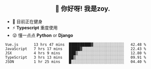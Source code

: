 <h2 align="center">👋 你好呀! 我是zoy.</h2>

- 🤔 目前正在健身
- ⚡ **Typescript** 重度使用
- 😜 懂一点点 **Python** or **Django**






<!--
**l-zoy/l-zoy** is a ✨ _special_ ✨ repository because its `README.md` (this file) appears on your GitHub profile.

Here are some ideas to get you started:

- 🔭 I’m currently working on ...
- 🌱 I’m currently learning ...
- 👯 I’m looking to collaborate on ...
- 🤔 I’m looking for help with ...
- 💬 Ask me about ...
- 📫 How to reach me: ...
- 😄 Pronouns: ...
- ⚡ Fun fact: ...
-->

<!--START_SECTION:waka-->
```text
Vue.js       13 hrs 47 mins  ██████████▓░░░░░░░░░░░░░░   42.48 % 
JavaScript   7 hrs 17 mins   █████▓░░░░░░░░░░░░░░░░░░░   22.43 % 
JSX          4 hrs 9 mins    ███▒░░░░░░░░░░░░░░░░░░░░░   12.80 % 
TypeScript   3 hrs 13 mins   ██▒░░░░░░░░░░░░░░░░░░░░░░   09.91 % 
JSON         1 hr 25 mins    █░░░░░░░░░░░░░░░░░░░░░░░░   04.40 % 
```
<!--END_SECTION:waka-->
